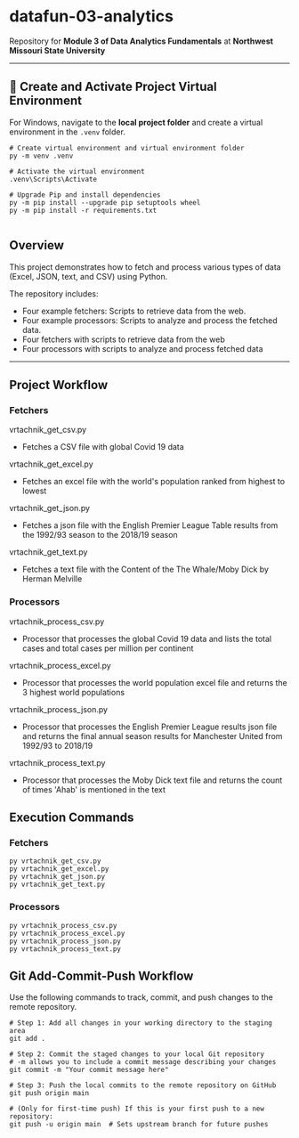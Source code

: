 # datafun-03-analytics  
Repository for **Module 3 of Data Analytics Fundamentals** at **Northwest Missouri State University**  

---

## 🔧 Create and Activate Project Virtual Environment  

For Windows, navigate to the **local project folder** and create a virtual environment in the `.venv` folder.  

```shell
# Create virtual environment and virtual environment folder
py -m venv .venv

# Activate the virtual environment
.venv\Scripts\Activate

# Upgrade Pip and install dependencies
py -m pip install --upgrade pip setuptools wheel
py -m pip install -r requirements.txt


```




## Overview
This project demonstrates how to fetch and process various types of 
data (Excel, JSON, text, and CSV) using Python. 

The repository includes:

- Four example fetchers: Scripts to retrieve data from the web.
- Four example processors: Scripts to analyze and process the fetched data.
- Four fetchers with scripts to retrieve data from the web
- Four processors with scripts to analyze and process fetched data

---
## Project Workflow

### Fetchers

vrtachnik_get_csv.py 
   - Fetches a CSV file with global Covid 19 data
     
vrtachnik_get_excel.py
   - Fetches an excel file with the world's population ranked from highest to lowest
     
vrtachnik_get_json.py
   - Fetches a json file with the English Premier League Table results from the 1992/93 season to the 2018/19 season
     
vrtachnik_get_text.py
   - Fetches a text file with the Content of the The Whale/Moby Dick by Herman Melville

### Processors

vrtachnik_process_csv.py
   - Processor that processes the global Covid 19 data and lists the total cases and total cases per million per continent

vrtachnik_process_excel.py
   - Processor that processes the world population excel file and returns the 3 highest world populations

vrtachnik_process_json.py
   - Processor that processes the English Premier League results json file and returns the final annual season results for Manchester United from 1992/93 to 2018/19

vrtachnik_process_text.py
   - Processor that processes the Moby Dick text file and returns the count of times 'Ahab' is mentioned in the text

## Execution Commands

### Fetchers

```shell
py vrtachnik_get_csv.py
py vrtachnik_get_excel.py
py vrtachnik_get_json.py
py vrtachnik_get_text.py
```

### Processors

```shell
py vrtachnik_process_csv.py
py vrtachnik_process_excel.py
py vrtachnik_process_json.py
py vrtachnik_process_text.py
```

## Git Add-Commit-Push Workflow  

Use the following commands to track, commit, and push changes to the remote repository.  

```shell
# Step 1: Add all changes in your working directory to the staging area
git add .

# Step 2: Commit the staged changes to your local Git repository 
# -m allows you to include a commit message describing your changes
git commit -m "Your commit message here"

# Step 3: Push the local commits to the remote repository on GitHub
git push origin main

# (Only for first-time push) If this is your first push to a new repository:
git push -u origin main  # Sets upstream branch for future pushes
```
